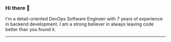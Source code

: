 ### Hi there 👋

I'm a detail-oriented DevOps Software Engineer with 7 years of experience in backend development. I am a strong believer in always leaving code better than you found it.
****
